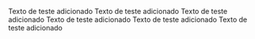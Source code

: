 Texto de teste adicionado
Texto de teste adicionado
Texto de teste adicionado
Texto de teste adicionado
Texto de teste adicionado
Texto de teste adicionado

